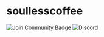 # soullesscoffee
<a href="https://discord.gg/ZSUpv25GRz"><img src="https://img.shields.io/discord/907577663810576405.svg?style=flat&label=Join%20Community&color=7289DA" alt="Join Community Badge"/></a>
<img alt="Discord" src="https://img.shields.io/discord/907577663810576405?style=flat&logo=discord&logoColor=white&label=Join%20Community&color=%235865F2&link=https%3A%2F%2Fdiscord.gg%2FZSUpv25GRz%20">



